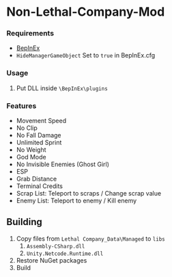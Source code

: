 # Non-Lethal-Company-Mod

### Requirements
- [BepInEx](https://github.com/BepInEx/BepInEx)
- `HideManagerGameObject` Set to `true` in BepInEx.cfg

### Usage

1. Put DLL inside `\BepInEx\plugins`

### Features

- Movement Speed
- No Clip
- No Fall Damage
- Unlimited Sprint
- No Weight
- God Mode
- No Invisible Enemies (Ghost Girl)
- ESP
- Grab Distance
- Terminal Credits
- Scrap List: Teleport to scraps / Change scrap value
- Enemy List: Teleport to enemy / Kill enemy

## Building

1. Copy files from `Lethal Company_Data\Managed` to `libs`
   1. `Assembly-CSharp.dll`
   2. `Unity.Netcode.Runtime.dll`
2. Restore NuGet packages
3. Build
